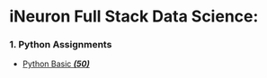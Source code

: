 # iNeuron Full Stack Data Science:

### 1. Python Assignments
- [Python Basic ***(50)***](https://github.com/amanovishnu/iNeuron-Assignments/tree/main/Python/Python%20Basic%20Assignment)

   
